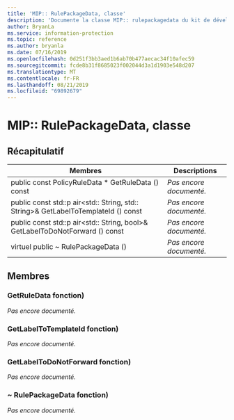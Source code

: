 ```yaml
---
title: 'MIP:: RulePackageData, classe'
description: 'Documente la classe MIP:: rulepackagedata du kit de développement logiciel (SDK) Microsoft Information Protection (MIP).'
author: BryanLa
ms.service: information-protection
ms.topic: reference
ms.author: bryanla
ms.date: 07/16/2019
ms.openlocfilehash: 0d251f3bb3aed1b6ab70b477aecac34f10afec59
ms.sourcegitcommit: fcde8b31f8685023f002044d3a1d1903e548d207
ms.translationtype: MT
ms.contentlocale: fr-FR
ms.lasthandoff: 08/21/2019
ms.locfileid: "69892679"
---
```

# <a name="class-miprulepackagedata"></a>MIP:: RulePackageData, classe 
  
## <a name="summary"></a>Récapitulatif
 Membres                        | Descriptions                                
--------------------------------|---------------------------------------------
public const PolicyRuleData * GetRuleData () const  | _Pas encore documenté._
public const std::p air\<std:: String, std:: String\>& GetLabelToTemplateId () const  | _Pas encore documenté._
public const std::p air\<std:: String, bool\>& GetLabelToDoNotForward () const  | _Pas encore documenté._
virtuel public ~ RulePackageData ()  | _Pas encore documenté._
  
## <a name="members"></a>Membres
  
### <a name="getruledata-function"></a>GetRuleData fonction)
_Pas encore documenté._

  
### <a name="getlabeltotemplateid-function"></a>GetLabelToTemplateId fonction)
_Pas encore documenté._

  
### <a name="getlabeltodonotforward-function"></a>GetLabelToDoNotForward fonction)
_Pas encore documenté._

  
### <a name="rulepackagedata-function"></a>~ RulePackageData fonction)
_Pas encore documenté._
